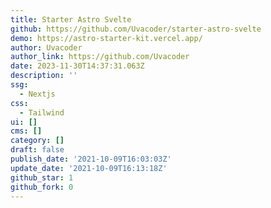 ```yaml
---
title: Starter Astro Svelte
github: https://github.com/Uvacoder/starter-astro-svelte
demo: https://astro-starter-kit.vercel.app/
author: Uvacoder
author_link: https://github.com/Uvacoder
date: 2023-11-30T14:37:31.063Z
description: ''
ssg:
  - Nextjs
css:
  - Tailwind
ui: []
cms: []
category: []
draft: false
publish_date: '2021-10-09T16:03:03Z'
update_date: '2021-10-09T16:13:18Z'
github_star: 1
github_fork: 0
---
```

